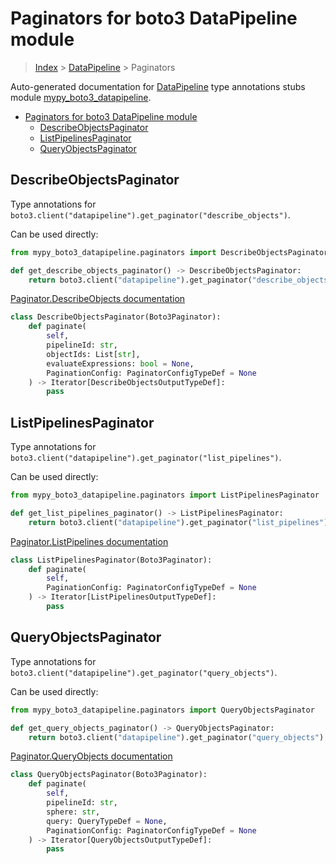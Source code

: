 # Paginators for boto3 DataPipeline module

> [Index](../README.md) > [DataPipeline](./README.md) > Paginators

Auto-generated documentation for [DataPipeline](https://boto3.amazonaws.com/v1/documentation/api/latest/reference/services/datapipeline.html#DataPipeline)
type annotations stubs module [mypy_boto3_datapipeline](https://pypi.org/project/mypy-boto3-datapipeline/).

- [Paginators for boto3 DataPipeline module](#paginators-for-boto3-datapipeline-module)
  - [DescribeObjectsPaginator](#describeobjectspaginator)
  - [ListPipelinesPaginator](#listpipelinespaginator)
  - [QueryObjectsPaginator](#queryobjectspaginator)

## DescribeObjectsPaginator

Type annotations for `boto3.client("datapipeline").get_paginator("describe_objects")`.

Can be used directly:

```python
from mypy_boto3_datapipeline.paginators import DescribeObjectsPaginator

def get_describe_objects_paginator() -> DescribeObjectsPaginator:
    return boto3.client("datapipeline").get_paginator("describe_objects")
```

[Paginator.DescribeObjects documentation](https://boto3.amazonaws.com/v1/documentation/api/latest/reference/services/datapipeline.html#DataPipeline.Paginator.DescribeObjects)

```python
class DescribeObjectsPaginator(Boto3Paginator):
    def paginate(
        self,
        pipelineId: str,
        objectIds: List[str],
        evaluateExpressions: bool = None,
        PaginationConfig: PaginatorConfigTypeDef = None
    ) -> Iterator[DescribeObjectsOutputTypeDef]:
        pass
```
## ListPipelinesPaginator

Type annotations for `boto3.client("datapipeline").get_paginator("list_pipelines")`.

Can be used directly:

```python
from mypy_boto3_datapipeline.paginators import ListPipelinesPaginator

def get_list_pipelines_paginator() -> ListPipelinesPaginator:
    return boto3.client("datapipeline").get_paginator("list_pipelines")
```

[Paginator.ListPipelines documentation](https://boto3.amazonaws.com/v1/documentation/api/latest/reference/services/datapipeline.html#DataPipeline.Paginator.ListPipelines)

```python
class ListPipelinesPaginator(Boto3Paginator):
    def paginate(
        self,
        PaginationConfig: PaginatorConfigTypeDef = None
    ) -> Iterator[ListPipelinesOutputTypeDef]:
        pass
```
## QueryObjectsPaginator

Type annotations for `boto3.client("datapipeline").get_paginator("query_objects")`.

Can be used directly:

```python
from mypy_boto3_datapipeline.paginators import QueryObjectsPaginator

def get_query_objects_paginator() -> QueryObjectsPaginator:
    return boto3.client("datapipeline").get_paginator("query_objects")
```

[Paginator.QueryObjects documentation](https://boto3.amazonaws.com/v1/documentation/api/latest/reference/services/datapipeline.html#DataPipeline.Paginator.QueryObjects)

```python
class QueryObjectsPaginator(Boto3Paginator):
    def paginate(
        self,
        pipelineId: str,
        sphere: str,
        query: QueryTypeDef = None,
        PaginationConfig: PaginatorConfigTypeDef = None
    ) -> Iterator[QueryObjectsOutputTypeDef]:
        pass
```
